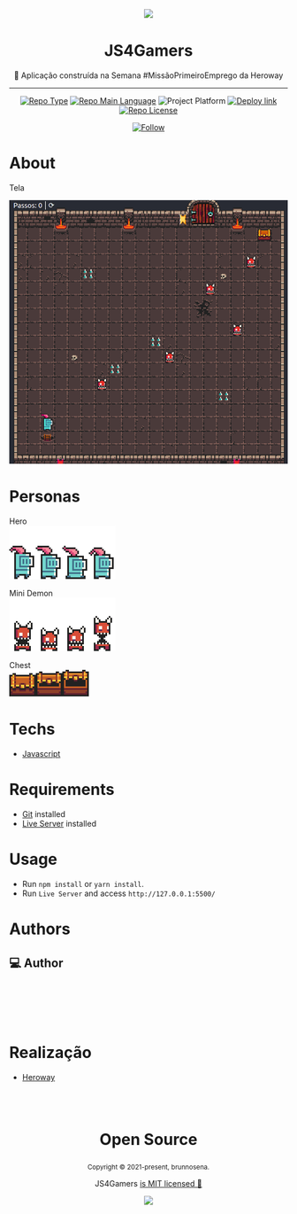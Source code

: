 <div align="center">
    <img src="./src/assets/favicon.ico" width="120" />    
    <h1>JS4Gamers</h1>  
    <p>💪 Aplicação construída na Semana #MissãoPrimeiroEmprego da Heroway</p>    
    <hr />    
    <p>
        <a href="https://nextlevelweek.com/"><img src="https://img.shields.io/badge/type-nlw-orange" alt="Repo Type" /></a>
        <a href="https://www.typescriptlang.org/"><img src="https://img.shields.io/badge/language-typescript-blue" alt="Repo Main Language" /></a>
        <img src="https://img.shields.io/badge/platform-web-blueviolet" alt="Project Platform" />
        <a href="https://js4gamers-brunnosena.vercel.app/"><img src="https://img.shields.io/badge/deploy-vercel-brightgreen" alt="Deploy link" /></a>
        <a href="https://github.com/brunnosena/moveit/tree/dev/LICENSE"><img src="https://img.shields.io/github/license/brunnosena/moveit?color=red&label=license" alt="Repo License" /></a>
    </p>     
    <p>
        <a href="https://www.linkedin.com/in/brunnosena" target="_blank">
        <img src="https://img.shields.io/twitter/url?label=Connect%20%40brunnosena&logo=linkedin&url=https%3A%2F%2Fwww.twitter.com%2brunnosena%2F" alt="Follow" />
        </a>
    <p>
</div>

# About

Tela

<img src="./.github/cover.png" width="700" /> 

# Personas

Hero
<br>
<img src="./src/assets/images/hero.png" /> 


Mini Demon
<br>
<img src="./src/assets/images/mini-demon.png" /> 


Chest
<br>
<img src="./src/assets/images/chest.png" /> 

# Techs

 - [Javascript](https://developer.mozilla.org/pt-BR/docs/Web/JavaScript)

# Requirements

- [Git](https://git-scm.com/) installed
- [Live Server](https://marketplace.visualstudio.com/items?itemName=ritwickdey.LiveServer) installed

# Usage

- Run `npm install` or `yarn install`.
- Run `Live Server` and access `http://127.0.0.1:5500/`

# Authors

<h2 id="author"> 💻 Author </h2>

<img style="border-radius: 50%;" src="https://avatars.githubusercontent.com/u/15018891?s=400&u=1d13403b8b5dc6fcaf256dd5c8f15635793676c5&v=4" width="100px;" alt=""/>

<br>
<br>
<br>
<br>

# Realização
- [Heroway](https://heroway.com.br/)

<br>
<br>

<div align="center">
  <h1>Open Source</h1>
  <sub>Copyright © 2021-present, brunnosena.</sub>
  <p>JS4Gamers <a href="https://github.com/brunnosena/discord-clone/tree/dev/LICENSE">is MIT licensed 💖</a></p>
  <img src="./src/assets/favicon.ico" width="35" />
</div>